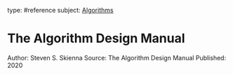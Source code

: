 type: #reference
subject: [Algorithms](Algorithms.md)

# The Algorithm Design Manual

Author: Steven S. Skienna
Source: The Algorithm Design Manual
Published: 2020